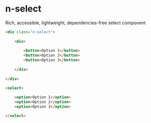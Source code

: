 # n-select
Rich, accessible, lightweight, dependencies-free select component

```html
<div class="n-select">
							
	<div>
	
		<button>Option 1</button>
		<button>Option 2</button>
		<button>Option 3</button>
	
	</div>
							
</div>

<select>
							
	<option>Option 1</option>
	<option>Option 2</option>
	<option>Option 3</option>

</select>
